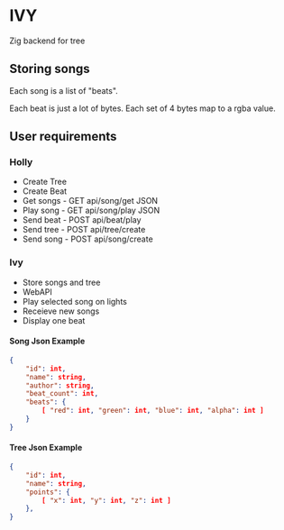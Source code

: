 # IVY
Zig backend for tree

## Storing songs

Each song is a list of "beats".

Each beat is just a lot of bytes.
Each set of 4 bytes map to a rgba value.

## User requirements

### Holly
- Create Tree
- Create Beat
- Get songs -           GET api/song/get            JSON
- Play song -           GET api/song/play           JSON
- Send beat -           POST api/beat/play
- Send tree -           POST api/tree/create
- Send song -           POST api/song/create

### Ivy
- Store songs and tree
- WebAPI
- Play selected song on lights
- Receieve new songs
- Display one beat

#### Song Json Example
```json
{
    "id": int,
    "name": string,
    "author": string,
    "beat_count": int,
    "beats": {
        [ "red": int, "green": int, "blue": int, "alpha": int ]
    }
}
```

#### Tree Json Example
```json
{
    "id": int,
    "name": string,
    "points": {
        [ "x": int, "y": int, "z": int ]
    },
}
```
